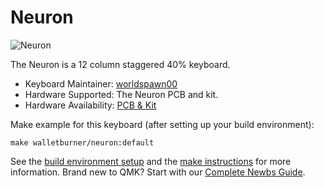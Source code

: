 # Neuron

![Neuron](https://i.imgur.com/HeeUwVj.png)  

The Neuron is a 12 column staggered 40% keyboard.  

* Keyboard Maintainer: [worldspawn00](https://github.com/worldspawn00/)  
* Hardware Supported: The Neuron PCB and kit.  
* Hardware Availability: [PCB & Kit](https://geekhack.org/index.php?topic=102681.0)  

Make example for this keyboard (after setting up your build environment):

    make walletburner/neuron:default

See the [build environment setup](https://docs.qmk.fm/#/getting_started_build_tools) and the [make instructions](https://docs.qmk.fm/#/getting_started_make_guide) for more information. Brand new to QMK? Start with our [Complete Newbs Guide](https://docs.qmk.fm/#/newbs).

